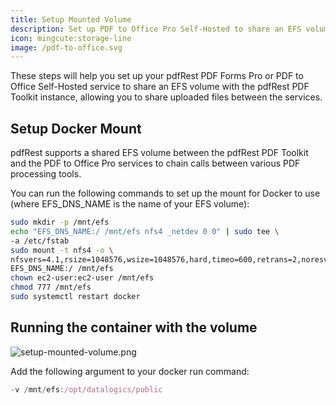 ```yaml
---
title: Setup Mounted Volume
description: Set up PDF to Office Pro Self-Hosted to share an EFS volume with PDF Toolkit
icon: mingcute:storage-line
image: /pdf-to-office.svg
---
```


These steps will help you set up your pdfRest PDF Forms Pro or PDF to Office Self-Hosted service to share an EFS volume with the pdfRest PDF Toolkit instance, allowing you to share uploaded files between the services.

## Setup Docker Mount

pdfRest supports a shared EFS volume between the pdfRest PDF Toolkit and the PDF to Office Pro services to chain calls between various PDF processing tools.

You can run the following commands to set up the mount for Docker to use (where EFS\_DNS\_NAME is the name of your EFS volume):

```bash
sudo mkdir -p /mnt/efs
echo "EFS_DNS_NAME:/ /mnt/efs nfs4 _netdev 0 0" | sudo tee \
-a /etc/fstab
sudo mount -t nfs4 -o \
nfsvers=4.1,rsize=1048576,wsize=1048576,hard,timeo=600,retrans=2,noresvport \
EFS_DNS_NAME:/ /mnt/efs
chown ec2-user:ec2-user /mnt/efs
chmod 777 /mnt/efs
sudo systemctl restart docker
```

## Running the container with the volume

![setup-mounted-volume.png](/setup-mounted-volume.png)

Add the following argument to your docker run command:

```js
-v /mnt/efs:/opt/datalogics/public
```
